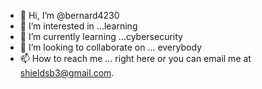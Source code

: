 - 👋 Hi, I’m @bernard4230
- 👀 I’m interested in ...learning
- 🌱 I’m currently learning ...cybersecurity
- 💞️ I’m looking to collaborate on ... everybody
- 📫 How to reach me ... right here or you can email me at shieldsb3@gmail.com.

<!---
bernard4230/bernard4230 is a ✨ special ✨ repository because its `README.md` (this file) appears on your GitHub profile.
You can click the Preview link to take a look at your changes.
--->

